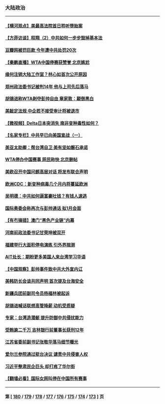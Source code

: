 ### 大陆政治
---
#### [【横河观点】美最高法院首日聆听堕胎案](../../pages/ncid277/n13413736.md) 
#### [【方菲访谈】程翔（2）中共如何一步步毁掉基本法](../../pages/ncid277/n13413125.md) 
#### [豆瓣网被罚巨款 今年遭中共处罚20次](../../pages/ncid277/n13413702.md) 
#### [【秦鹏直播】WTA中国停赛获赞誉 北京尴尬](../../pages/ncid277/n13413699.md) 
#### [缘何注销大陆工作室？林心如首次公开原因](../../pages/ncid277/n13413401.md) 
#### [郑州政法委书记被判14年 他与上司先后落马](../../pages/ncid277/n13413522.md) 
#### [胡锡进称WTA剥夺彭帅自由 章家敦：颠倒黑白](../../pages/ncid277/n13413329.md) 
#### [美敲定法规 中企若不接受审计将被退市](../../pages/ncid277/n13413409.md) 
#### [【微视频】Delta日本突消失 南非变种毒性如何？](../../pages/ncid277/n13412886.md) 
#### [【名家专栏】中共早已向美国宣战（一）](../../pages/ncid277/n13412647.md) 
#### [美亚太助卿：帮台湾自卫 美有坚如磐石承诺](../../pages/ncid277/n13413093.md) 
#### [WTA停办中国赛事 网民称快 北京删帖](../../pages/ncid277/n13412837.md) 
#### [美欧召开中国问题高层对话 将发布联合声明](../../pages/ncid277/n13413059.md) 
#### [欧洲CDC：新变种病毒几个月内将蔓延欧洲](../../pages/ncid277/n13412966.md) 
#### [吴明德：中共如何逼富豪吐钱？有钱人速逃](../../pages/ncid277/n13411590.md) 
#### [国际奥委会称再次与彭帅通话 拟1月会面](../../pages/ncid277/n13412780.md) 
#### [【有冇搞错】澳门“黑色产业链”内幕](../../pages/ncid277/n13411012.md) 
#### [河南前政法委书记甘荣坤被双开](../../pages/ncid277/n13412406.md) 
#### [福建举行大面积停电演练 引外界揣测](../../pages/ncid277/n13412321.md) 
#### [AIT处长：期盼更多美国人来台湾学习华语](../../pages/ncid277/n13412410.md) 
#### [【中国观察】彭帅事件致中共大外宣内讧](../../pages/ncid277/n13411992.md) 
#### [美韩防长会谈共同声明 首次提及台海安全](../../pages/ncid277/n13412334.md) 
#### [新疆兵团前副司令员杨福林被起诉](../../pages/ncid277/n13412234.md) 
#### [胡锡进喊话联想高管降薪 动机受质疑](../../pages/ncid277/n13411906.md) 
#### [专家：台湾造潜艇 提升防御中共侵扰能力](../../pages/ncid277/n13411810.md) 
#### [受贿逾二千万 吉林银行前董事长获刑12年](../../pages/ncid277/n13411900.md) 
#### [江苏省委前副书记张敬华落马细节曝光](../../pages/ncid277/n13411519.md) 
#### [爱尔兰参院通过挺台决议 谴责中共侵害人权](../../pages/ncid277/n13411479.md) 
#### [习近平整肃民企巨头 却打疼了华尔街](../../pages/ncid277/n13411621.md) 
#### [【翻墙必看】国际女网叫停在中国所有赛事](../../pages/ncid277/n13411499.md) 

---
#### 第 [ [180](./180.md) / [179](./179.md) / [178](./178.md) / [177](./177.md) / [176](./176.md) / [175](./175.md) / [174](./174.md) / [173](./173.md) ] 页
